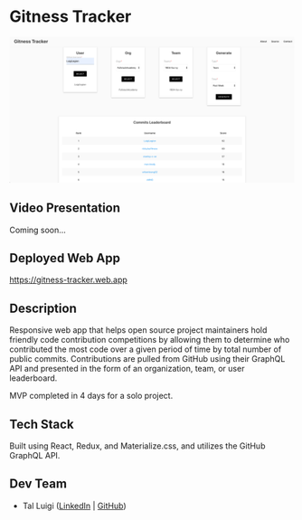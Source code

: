 # Gitness Tracker

![Gitness Tracker Screenshot](./public/screenshot.png)

## Video Presentation

Coming soon...

## Deployed Web App

<https://gitness-tracker.web.app>

## Description

Responsive web app that helps open source project maintainers hold friendly code contribution competitions by allowing them to determine who contributed the most code over a given period of time by total number of public commits. Contributions are pulled from GitHub using their GraphQL API and presented in the form of an organization, team, or user leaderboard.

MVP completed in 4 days for a solo project.

## Tech Stack

Built using React, Redux, and Materialize.css, and utilizes the GitHub GraphQL API.

## Dev Team

- Tal Luigi ([LinkedIn](https://www.linkedin.com/in/tal-luigi) | [GitHub](https://github.com/luigilegion))
